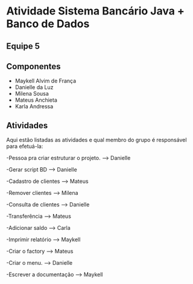 # Atividade Sistema Bancário Java + Banco de Dados

## Equipe 5

## Componentes

- Maykell Alvim de França
- Danielle da Luz
- Milena Sousa
- Mateus Anchieta
- Karla Andressa


## Atividades

Aqui estão listadas as atividades e qual membro do grupo é responsável para efetuá-la:

-Pessoa pra criar estruturar o projeto. --> Danielle


-Gerar script BD --> Danielle


-Cadastro de clientes --> Mateus


-Remover clientes --> Milena


-Consulta de clientes --> Danielle


-Transferência --> Mateus


-Adicionar saldo -->  Carla


-Imprimir relatório --> Maykell

-Criar o factory --> Mateus


-Criar o menu. --> Danielle

-Escrever a documentação --> Maykell 
